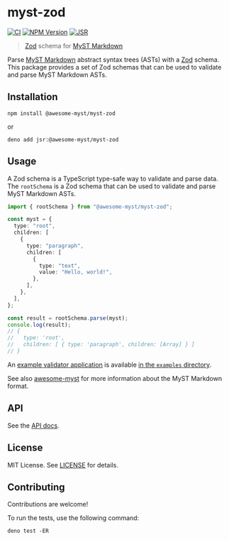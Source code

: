 # myst-zod

[![CI](https://github.com/awesome-myst/myst-zod/actions/workflows/test.yml/badge.svg)](https://github.com/awesome-myst/myst-zod/actions/workflows/test.yml)
[![NPM Version](https://img.shields.io/npm/v/%40awesome-myst/myst-zod?style=flat)](https://www.npmjs.com/package/@awesome-myst/myst-zod)
[![JSR](https://jsr.io/badges/@awesome-myst/myst-zod)](https://jsr.io/@awesome-myst/myst-zod)

> [Zod] schema for [MyST Markdown]

Parse [MyST Markdown] abstract syntax trees (ASTs) with a [Zod] schema. This
package provides a set of Zod schemas that can be used to validate and parse
MyST Markdown ASTs.

## Installation

```shell
npm install @awesome-myst/myst-zod
```

or

```shell
deno add jsr:@awesome-myst/myst-zod
```

## Usage

A Zod schema is a TypeScript type-safe way to validate and parse data. The
`rootSchema` is a Zod schema that can be used to validate and parse MyST
Markdown ASTs.

```typescript
import { rootSchema } from "@awesome-myst/myst-zod";

const myst = {
  type: "root",
  children: [
    {
      type: "paragraph",
      children: [
        {
          type: "text",
          value: "Hello, world!",
        },
      ],
    },
  ],
};

const result = rootSchema.parse(myst);
console.log(result);
// {
//   type: 'root',
//   children: [ { type: 'paragraph', children: [Array] } ]
// }
```

An
[example validator application](https://awesome-myst.github.io/myst-zod/examples/validator/)
is available
[in the `examples` directory](https://github.com/awesome-myst/myst-zod/blob/aaf48d575310e07d1c8795d935af3836f4d578be/examples/validator/index.html#L56-L62).

See also [awesome-myst] for more information about the MyST Markdown format.

## API

See the [API docs](https://jsr.io/@awesome-myst/myst-zod/doc).

## License

MIT License. See [LICENSE](./LICENSE.txt) for details.

## Contributing

Contributions are welcome!

To run the tests, use the following command:

```shell
deno test -ER
```

[awesome-myst]: https://github.com/awesome-myst/awesome-myst
[Zod]: https://zod.dev/
[MyST Markdown]: https://mystmd.org/
